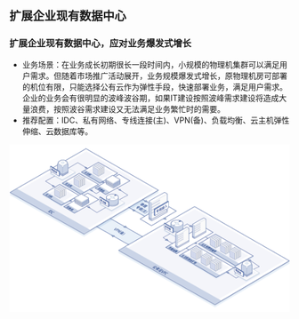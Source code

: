 ## **扩展企业现有数据中心**

### **扩展企业现有数据中心，应对业务爆发式增长**

- 业务场景：在业务成长初期很长一段时间内，小规模的物理机集群可以满足用户需求。但随着市场推广活动展开，业务规模爆发式增长，原物理机房可部署的机位有限，只能选择公有云作为弹性手段，快速部署业务，满足用户需求。企业的业务会有很明显的波峰波谷期，如果IT建设按照波峰需求建设将造成大量浪费，按照波谷需求建设又无法满足业务繁忙时的需要。
- 推荐配置：IDC、私有网络、专线连接(主)、VPN(备)、负载均衡、云主机弹性伸缩、云数据库等。

![](../../../../../image/Networking/Direct-Connect-Service/Introduction/Application-Scenarios/Extension-On-Premises.png)
